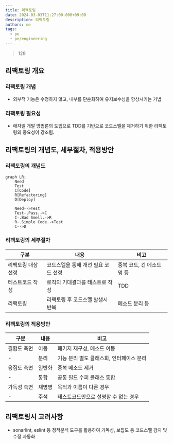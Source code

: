 ```yaml
---
title: 리팩토링
date: 2024-03-03T11:27:00.000+09:00
description: 리팩토링
authors: me
tags:
  - pe
  - pe/engineering
---
```


> 129

## 리팩토링 개요

### 리팩토링 개념

- 외부적 기능은 수정하지 않고, 내부를 단순화하여 유지보수성을 향상시키는 기법

### 리팩토링 필요성

- 애자일 개발 방법론의 도입으로 TDD를 기반으로 코드스멜을 제거하기 위한 리팩토링의 중요성이 강조됨.

## 리팩토링의 개념도, 세부절차, 적용방안

### 리팩토링의 개념도

```mermaid
graph LR;
    Need
    Test
    C[Code]
    R[Refactoring]
    D[Deploy]

    Need-->Test
    Test-.Pass.->C
    C-.Bad Smell.->R
    R-.Simple Code.->Test
    C-->D
```

### 리팩토링의 세부절차

| 구분 | 내용 | 비고 |
| ---- | ---- | ---- |
| 리팩토링 대상선정    | 코드스멜을 통해 개선 필요 코드 선정    | 중복 코드, 긴 메소드명 등    |
| 테스트코드 작성    | 로직의 기대결과를 테스트로 작성    | TDD    |
| 리팩토링    | 리팩토링 후 코드스멜 발생시 반복  | 메소드 분리 등    |

### 리팩토링의 적용방안

| 구분          | 내용 | 비고 |
| ------------- | ---- | ---- |
| 결합도 측면 | 이동    | 패키지 재구성, 메소드 이동    |
| - | 분리 | 기능 분리 별도 클래스화, 인터페이스 분리 |
| 응집도 측면     | 일반화    | 중복 메소드 제거    |
| - | 통합 | 공통 필드 수퍼 클래스 통합 |
| 가독성 측면     | 재명명    | 목적과 이름이 다른 경우    |
| - | 주석 | 테스트코드만으로 설명할 수 없는 경우 |

## 리팩토링시 고려사항

- sonarlint, eslint 등 정적분석 도구를 활용하여 가독성, 보잡도 등 코드스멜 감지 및 수정 자동화
